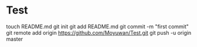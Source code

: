 Test
====

touch README.md
git init
git add README.md
git commit -m "first commit"
git remote add origin https://github.com/Moyuwan/Test.git
git push -u origin master

